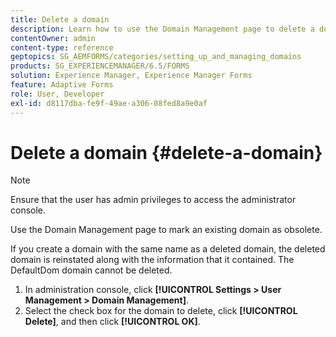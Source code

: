 ```yaml
---
title: Delete a domain
description: Learn how to use the Domain Management page to delete a domain or to mark an existing domain as obsolete.
contentOwner: admin
content-type: reference
geptopics: SG_AEMFORMS/categories/setting_up_and_managing_domains
products: SG_EXPERIENCEMANAGER/6.5/FORMS
solution: Experience Manager, Experience Manager Forms
feature: Adaptive Forms
role: User, Developer
exl-id: d8117dba-fe9f-49ae-a306-08fed8a9e0af
---
```

# Delete a domain {#delete-a-domain}

>[!NOTE]
> 
> Ensure that the user has admin privileges to access the administrator console.

Use the Domain Management page to mark an existing domain as obsolete.

If you create a domain with the same name as a deleted domain, the deleted domain is reinstated along with the information that it contained. The DefaultDom domain cannot be deleted.

1. In administration console, click **[!UICONTROL Settings > User Management > Domain Management]**.
1. Select the check box for the domain to delete, click **[!UICONTROL Delete]**, and then click **[!UICONTROL OK]**.
